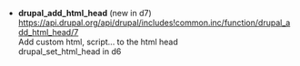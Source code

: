* **drupal_add_html_head**  (new in d7)
https://api.drupal.org/api/drupal/includes!common.inc/function/drupal_add_html_head/7   
Add custom html, script... to the html head    
drupal_set_html_head in d6
